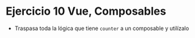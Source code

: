 # Ejercicio 10 Vue, Composables

- Traspasa toda la lógica que tiene `counter` a un composable y utilízalo
